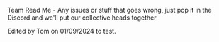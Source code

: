 Team Read Me - 
Any issues or stuff that goes wrong, just pop it in the Discord and we'll put our collective heads together

Edited by Tom on 01/09/2024 to test. 